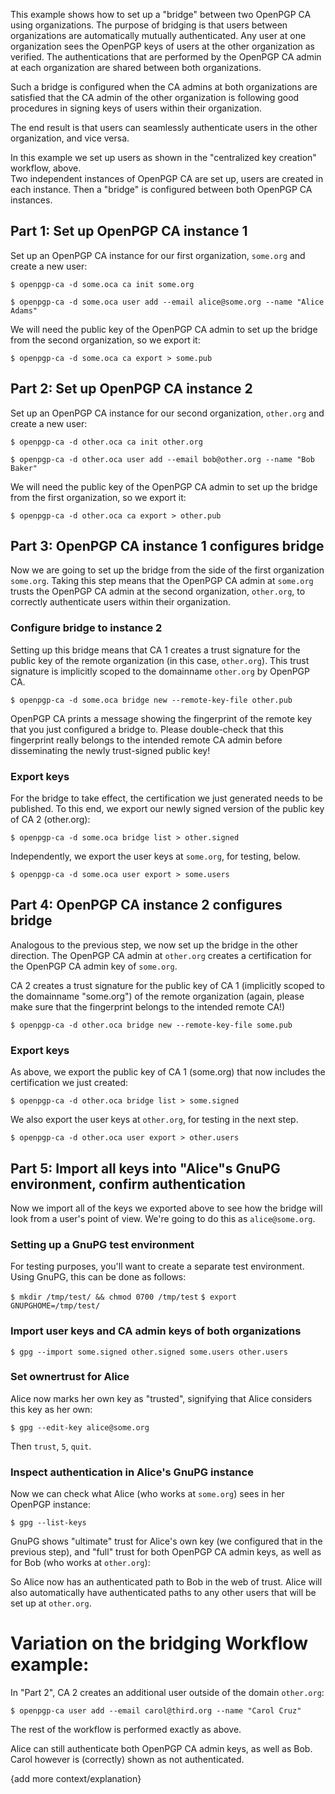This example shows how to set up a "bridge" between two OpenPGP CA using
organizations. The purpose of bridging is that users between organizations
are automatically mutually authenticated.
Any user at one organization sees the OpenPGP keys of users at the other
organization as verified. The authentications that are performed by the
OpenPGP CA admin at each organization are shared between both organizations.

Such a bridge is configured when the CA admins at both organizations are
satisfied that the CA admin of the other organization is following good
procedures in signing keys of users within their organization.

The end result is that users can seamlessly authenticate users in the
other organization, and vice versa.

In this example we set up users as shown in the "centralized key creation"
workflow, above.  
Two independent instances of OpenPGP CA are set up, users are created in each
instance. Then a "bridge" is configured between both OpenPGP CA instances.

## Part 1: Set up OpenPGP CA instance 1
 
Set up an OpenPGP CA instance for our first organization, `some.org` and
create a new user:

`$ openpgp-ca -d some.oca ca init some.org`

`$ openpgp-ca -d some.oca user add --email alice@some.org --name "Alice Adams"`

We will need the public key of the OpenPGP CA admin to set up the bridge
from the second organization, so we export it:

`$ openpgp-ca -d some.oca ca export > some.pub`

## Part 2: Set up OpenPGP CA instance 2

Set up an OpenPGP CA instance for our second organization, `other.org` and
create a new user:

`$ openpgp-ca -d other.oca ca init other.org`

`$ openpgp-ca -d other.oca user add --email bob@other.org --name "Bob Baker"`

We will need the public key of the OpenPGP CA admin to set up the bridge
from the first organization, so we export it:

`$ openpgp-ca -d other.oca ca export > other.pub`

## Part 3: OpenPGP CA instance 1 configures bridge
 
Now we are going to set up the bridge from the side of the first organization
 `some.org`.
Taking this step means that the OpenPGP CA admin at `some.org` trusts the
OpenPGP CA admin at the second organization, `other.org`, to correctly
authenticate users within their organization.

### Configure bridge to instance 2

Setting up this bridge means that CA 1 creates a trust signature for the
public key of the remote organization (in this case, `other.org`).
This trust signature is implicitly scoped to the domainname `other.org` by
OpenPGP CA.

`$ openpgp-ca -d some.oca bridge new --remote-key-file other.pub`

OpenPGP CA prints a message showing the fingerprint of the remote key
that you just configured a bridge to. Please double-check that this
fingerprint really belongs to the intended remote CA admin before
disseminating the newly trust-signed public key!

### Export keys

For the bridge to take effect, the certification we just generated needs to
be published. To this end, we export our newly signed version of the public
key of CA 2 (other.org):

`$ openpgp-ca -d some.oca bridge list > other.signed`

Independently, we export the user keys at `some.org`, for testing, below.

`$ openpgp-ca -d some.oca user export > some.users`

## Part 4: OpenPGP CA instance 2 configures bridge

Analogous to the previous step, we now set up the bridge in the other
direction. The OpenPGP CA admin at `other.org` creates a certification for
the OpenPGP CA admin key of `some.org`.

CA 2 creates a trust signature for the public key of CA 1 (implicitly
scoped to the domainname "some.org") of the remote organization (again,
please make sure that the fingerprint belongs to the intended remote CA!)

`$ openpgp-ca -d other.oca bridge new --remote-key-file some.pub`

### Export keys

As above, we export the public key of CA 1 (some.org) that now includes
the certification we just created:

`$ openpgp-ca -d other.oca bridge list > some.signed`

We also export the user keys at `other.org`, for testing in the next step.

`$ openpgp-ca -d other.oca user export > other.users`

## Part 5: Import all keys into "Alice"s GnuPG environment, confirm authentication

Now we import all of the keys we exported above to see how the bridge will
look from a user's point of view. We're going to do this as `alice@some.org`.

### Setting up a GnuPG test environment 

For testing purposes, you'll want to create a separate test environment.
Using GnuPG, this can be done as follows:

`$ mkdir /tmp/test/ && chmod 0700 /tmp/test`
`$ export GNUPGHOME=/tmp/test/`

### Import user keys and CA admin keys of both organizations

`$ gpg --import some.signed other.signed some.users other.users`

### Set ownertrust for Alice

Alice now marks her own key as "trusted", signifying that Alice considers
this key as her own:

`$ gpg --edit-key alice@some.org`

Then `trust`, `5`, `quit`.

### Inspect authentication in Alice's GnuPG instance 

Now we can check what Alice (who works at `some.org`) sees in
her OpenPGP instance:

`$ gpg --list-keys`

GnuPG shows "ultimate" trust for Alice's own key (we configured that in the
previous step), and "full" trust for both OpenPGP CA admin keys, as well as
for Bob (who works at `other.org`):

So Alice now has an authenticated path to Bob in the web of trust. Alice
will also automatically have authenticated paths to any other users that
will be set up at `other.org`.

# Variation on the bridging Workflow example:

In "Part 2", CA 2 creates an additional user outside of the domain `other.org`:

`$ openpgp-ca user add --email carol@third.org --name "Carol Cruz"`

The rest of the workflow is performed exactly as above.

Alice can still authenticate both OpenPGP CA admin keys, as well as
Bob. Carol however is (correctly) shown as not authenticated.

{add more context/explanation}
